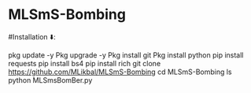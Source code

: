 # MLSmS-Bombing



#Installation ⬇️:


 pkg update -y
 Pkg upgrade -y
 Pkg install git
 Pkg install python
 pip install requests
 pip install bs4
 pip install rich
 git clone https://github.com/MLikbal/MLSmS-Bombing
 cd MLSmS-Bombing
 ls
 python MLSmsBomBer.py
